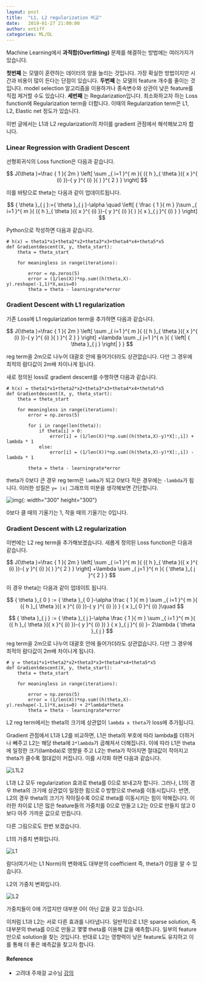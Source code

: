 ```yaml
---
layout: post
title:  "L1, L2 regularization 비교"
date:   2019-01-27 21:00:00
author: entiff
categories: ML/DL
---
```


Machine Learning에서 **과적합(Overfitting)** 문제를 해결하는 방법에는 여러가지가 있습니다.

**첫번째** 는 모델이 훈련하는 데이터의 양을 늘리는 것입니다. 가장 확실한 방법이지만 시간과 비용이 많이 든다는 단점이 있습니다.
**두번째** 는 모델의 feature 개수를 줄이는 것입니다. model selection 알고리즘을 이용하거나 종속변수와 상관이 낮은 feature를 직접 제거할 수도 있습니다.
**세번째** 는 Regularization입니다. 최소화하고자 하는 Loss function에 Regularization term을 더합니다. 이때의 Regularization term은 L1, L2, Elastic net 정도가 있습니다.

이번 글에서는 L1과 L2 regularization의 차이를 gradient 관점에서 해석해보고자 합니다.

### Linear Regression with Gradient Descent

선형회귀식의 Loss function은 다음과 같습니다.

$$ J(\theta )=\frac { 1 }{ 2m } \left[ \sum _{ i=1 }^{ m }{ ({ h }_{ \theta  }({ x }^{ (i) })-{ y }^{ (i) }{ ) }^{ 2 } }  \right]  $$

이를 바탕으로 theta는 다음과 같이 업데이트됩니다.

$$ { \theta  }_{ j }:={ \theta  }_{ j }-\alpha \quad \left[ { \frac { 1 }{ m }  }\sum _{ i=1 }^{ m }{ ({ h }_{ \theta  }({ x }^{ (i) })-{ y }^{ (i) }{ ) }{ x }_{ j }^{ (i) } }  \right] $$

Python으로 작성하면 다음과 같습니다.

```
# h(x) = theta1*x1+theta2*x2+theta3*x3+theta4*x4+theta5*x5
def Gradientdescent(X, y, theta_start):
    theta = theta_start

    for meaningless in range(iterations):

        error = np.zeros(5)
        error = (1/len(X))*np.sum((h(theta,X)-y).reshape(-1,1)*X,axis=0)
        theta = theta - learningrate*error
```

### Gradient Descent with L1 regularization

기존 Loss에 L1 regularization term을 추가하면 다음과 같습니다.

$$ J(\theta )=\frac { 1 }{ 2m } \left[ \sum _{ i=1 }^{ m }{ ({ h }_{ \theta  }({ x }^{ (i) })-{ y }^{ (i) }{ ) }^{ 2 } }  \right] +\lambda \sum _{ j=1 }^{ n }{ { \left| { \theta  }_{ j } \right|  } } $$

reg term을 2m으로 나누어 대괄호 안에 들어가더라도 상관없습니다. 다만 그 경우에 최적의 람다값이 2m배 차이나게 됩니다.

새로 정의된 loss로 gradient descent를 수행하면 다음과 같습니다.

```
# h(x) = theta1*x1+theta2*x2+theta3*x3+theta4*x4+theta5*x5
def Gradientdescent(X, y, theta_start):
    theta = theta_start

    for meaningless in range(iterations):
        error = np.zeros(5)

        for i in range(len(theta)):
            if theta[i] > 0:
                error[i] = (1/len(X))*np.sum((h(theta,X)-y)*X[:,i]) + lambda * 1
            else:
                error[i] = (1/len(X))*np.sum((h(theta,X)-y)*X[:,i]) - lambda * 1

        theta = theta - learningrate*error
```

theta가 0보다 큰 경우 reg term은 `lamba`가 되고 0보다 작은 경우에는 `-lambda`가 됩니다. 이러한 성질은 `y= |x|` 그래프의 미분을 생각해보면 간단합니다.

![img](https://github.com/shwksl101/shwksl101.github.io/blob/master/images/y=x.png?raw=true){: width="300" height="300"}

0보다 클 때의 기울기는 1, 작을 때의 기울기는 0입니다.

### Gradient Descent with L2 regularization

이번에는 L2 reg term을 추가해보겠습니다. 새롭게 정의된 Loss function은 다음과 같습니다.

$$ J(\theta )=\frac { 1 }{ 2m } \left[ \sum _{ i=1 }^{ m }{ ({ h }_{ \theta  }({ x }^{ (i) })-{ y }^{ (i) }{ ) }^{ 2 } }  \right] +\lambda \sum _{ j=1 }^{ n }{ { \theta  }_{ j }^{ 2 } } $$

이 경우 theta는 다음과 같이 업데이트 됩니다.

$$ { \theta  }_{ 0 } := { \theta  }_{ 0 }-\alpha \frac { 1 }{ m } \sum _{ i=1 }^{ m }{ ({ h }_{ \theta  }({ x }^{ (i) })-{ y }^{ (i) }) } { x }_{ 0 }^{ (i) }\quad $$

$$ { \theta  }_{ j } := { \theta  }_{ j }-\alpha \frac { 1 }{ m } \sum _{ i=1 }^{ m }{ ({ h }_{ \theta  }({ x }^{ (i) })-{ y }^{ (i) }) } { x }_{ j }^{ (i) }- 2\lambda { \theta  }_{ j } $$

reg term을 2m으로 나누어 대괄호 안에 들어가더라도 상관없습니다. 다만 그 경우에 최적의 람다값이 2m배 차이나게 됩니다.

```
# y = theta1*x1+theta2*x2+theta3*x3+theta4*x4+theta5*x5
def Gradientdescent(X, y, theta_start):
    theta = theta_start

    for meaningless in range(iterations):

        error = np.zeros(5)
        error = (1/len(X))*np.sum((h(theta,X)-y).reshape(-1,1)*X,axis=0) + 2*lambda*theta
        theta = theta - learningrate*error
```

L2 reg term에서는 theta의 크기에 상관없이 `lambda x theta`가 loss에 추가됩니다.

Gradient 관점에서 L1과 L2를 비교하면, L1은 theta의 부호에 따라 lambda를 더하거나 빼주고
L2는 해당 theta에 `2*lambda`가 곱해져서 더해집니다. 이에 따라 L1은 theta에 일정한 크기(lambda)로 영향을 주고
L2는 theta가 작아지면 절대값이 작아지고 theta가 클수록 절대값이 커집니다. 이를 시각화 하면 다음과 같습니다.

![L1L2](https://github.com/shwksl101/shwksl101.github.io/blob/master/images/L1L2.png?raw=true)

L1과 L2 모두 regularization 효과로 theta를 0으로 보내고자 합니다. 그러나, L1의 경우 theta의 크기에 상관없이
일정한 힘으로 0 방향으로 theta를 이동시킵니다. 반면, L2의 경우 theta의 크기가 작아질수록 0으로 theta를 이동시키는 힘이
약해집니다. 이러한 차이로 L1은 많은 feature들의 가중치를 0으로 만들고 L2는 0으로 만들지 않고 0보다 아주 가까운 값으로 만듭니다.

다른 그림으로도 한번 보겠습니다.

L1의 가중치 변화입니다.

![L1](https://github.com/shwksl101/shwksl101.github.io/blob/master/images/L1%20Norm.png?raw=true)

람다(여기서는 L1 Norm)의 변화에도 대부분의 coefficient 즉, theta가 0임을 알 수 있습니다.

L2의 가중치 변화입니다.

![L2](https://github.com/shwksl101/shwksl101.github.io/blob/master/images/L2%20Norm.png?raw=true)

가중치들이 0에 가깝지만 대부분 0이 아닌 값을 갖고 있습니다.

이처럼 L1과 L2는 서로 다른 효과를 나타냅니다. 일반적으로 L1은 sparse solution, 즉 대부분의 theta를 0으로 만들고 몇몇 theta를 이용해 값을 예측합니다. 일부의 feature만으로 solution을 찾는 것입니다. 반대로 L2는 영향력이 낮은 feature도 유지하고 이를 통해 더 좋은 예측값을 찾고자 합니다.

#### Reference
  - 고려대 주재걸 교수님 [강의](https://www.youtube.com/watch?v=W-93giPwZnk&list=PLep-kTP3NkcNQ6kVMzAYhp3atuo2kCp2B&index=5)
